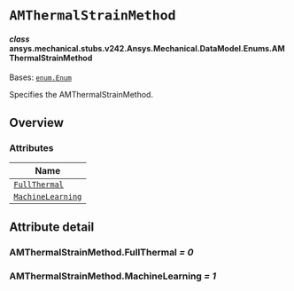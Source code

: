 # `AMThermalStrainMethod`

<a id="ansys.mechanical.stubs.v242.Ansys.Mechanical.DataModel.Enums.AMThermalStrainMethod"></a>

#### *class* ansys.mechanical.stubs.v242.Ansys.Mechanical.DataModel.Enums.AMThermalStrainMethod

Bases: [`enum.Enum`](https://docs.python.org/3/library/enum.html#enum.Enum)

Specifies the AMThermalStrainMethod.

<!-- !! processed by numpydoc !! -->

<a id="overview"></a>

## Overview

### Attributes

| Name |
| ------------------------------------------------------------------------------------------------------------------------------------------ |
| [`FullThermal`](#AMThermalStrainMethod.FullThermal) |
| [`MachineLearning`](#AMThermalStrainMethod.MachineLearning) |

<a id="attribute-detail"></a>

## Attribute detail

<a id="AMThermalStrainMethod.FullThermal"></a>

### AMThermalStrainMethod.FullThermal *= 0*

<a id="AMThermalStrainMethod.MachineLearning"></a>

### AMThermalStrainMethod.MachineLearning *= 1*


